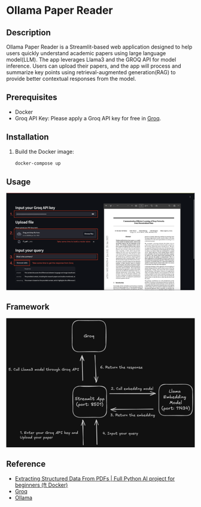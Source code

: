 # Ollama Paper Reader

## Description
Ollama Paper Reader is a Streamlit-based web application designed to help users quickly understand academic papers using large language model(LLM). The app leverages Llama3 and the GROQ API for model inference. Users can upload their papers, and the app will process and summarize key points using retrieval-augmented generation(RAG) to provide better contextual responses from the model.

## Prerequisites
- Docker
- Groq API Key: Please apply a Groq API key for free in [Groq](https://console.groq.com/keys).

## Installation
1. Build the Docker image:
    ```bash
    docker-compose up
    ```

## Usage
![usage picture](./docs/usage.png)

## Framework
![framework](./docs//framework.png)

## Reference
- [Extracting Structured Data From PDFs | Full Python AI project for beginners (ft Docker)](https://youtu.be/EFUE4DHiAPM?si=vZlRjOxg3zjTmSaZ)
- [Groq](https://console.groq.com)
- [Ollama](https://ollama.com/)
